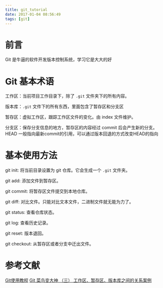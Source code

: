 ```yaml
---
title: git_tutorial
date: 2017-01-04 08:56:49
tags: [git]
---
```


# 前言

Git 是牛逼的软件开发版本控制系统，学习它是大大的好

<!--more-->

# Git 基本术语

工作区：当前项目工作目录下，除了 `.git` 文件夹下的所有内容。

版本库：`.git` 文件下的所有东西，里面包含了暂存区和分支区

暂存区：虚拟工作区，跟踪工作区文件的变化。由 index 文件维护。

分支区：保存分支信息的地方，暂存区的内容经过 commit 后会产生新的分支。HEAD 一般指向最新commit的引用，可以通过版本回退的方式改变HEAD的指向

# 基本使用方法

git init: 将当前目录设置为 git 仓库。它会生成一个 `.git` 文件夹。

git add: 添加文件到暂存区。

git commit: 将暂存区文件提交到本地仓库。

git diff: 对比文件。只能对比文本文件，二进制文件就无能为力了。

git status: 查看仓库状态。

git log: 查看历史记录。

git reset: 版本退回。

git checkout: 从暂存区或者分支中迁出文件。

# 参考文献

[Git使用教程](http://www.cnblogs.com/tugenhua0707/p/4050072.html)
[Git 菜鸟变大神 （三） 工作区、暂存区、版本库之间的关系案例](http://www.cnblogs.com/lilongsheng1125/p/4978479.html)



